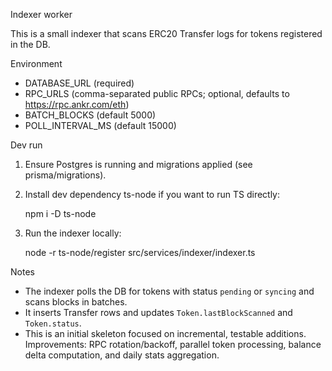 Indexer worker

This is a small indexer that scans ERC20 Transfer logs for tokens registered in the DB.

Environment
- DATABASE_URL (required)
- RPC_URLS (comma-separated public RPCs; optional, defaults to https://rpc.ankr.com/eth)
- BATCH_BLOCKS (default 5000)
- POLL_INTERVAL_MS (default 15000)

Dev run
1. Ensure Postgres is running and migrations applied (see prisma/migrations).
2. Install dev dependency ts-node if you want to run TS directly:

   npm i -D ts-node

3. Run the indexer locally:

   node -r ts-node/register src/services/indexer/indexer.ts

Notes
- The indexer polls the DB for tokens with status `pending` or `syncing` and scans blocks in batches.
- It inserts Transfer rows and updates `Token.lastBlockScanned` and `Token.status`.
- This is an initial skeleton focused on incremental, testable additions. Improvements: RPC rotation/backoff, parallel token processing, balance delta computation, and daily stats aggregation.
